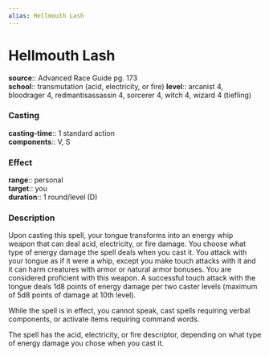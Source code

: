 ```yaml
---
alias: Hellmouth Lash
---
```


# Hellmouth Lash 

**source**:: Advanced Race Guide pg. 173  
**school**:: transmutation (acid, electricity, or fire)
**level**:: arcanist 4, bloodrager 4, redmantisassassin 4, sorcerer 4, witch 4, wizard 4 (tiefling)

### Casting 

**casting-time**:: 1 standard action  
**components**:: V, S

### Effect 

**range**:: personal  
**target**:: you  
**duration**:: 1 round/level (D)

### Description 

Upon casting this spell, your tongue transforms into an energy whip weapon that can deal acid, electricity, or fire damage. You choose what type of energy damage the spell deals when you cast it. You attack with your tongue as if it were a whip, except you make touch attacks with it and it can harm creatures with armor or natural armor bonuses. You are considered proficient with this weapon. A successful touch attack with the tongue deals 1d8 points of energy damage per two caster levels (maximum of 5d8 points of damage at 10th level).  
  
While the spell is in effect, you cannot speak, cast spells requiring verbal components, or activate items requiring command words.  
  
The spell has the acid, electricity, or fire descriptor, depending on what type of energy damage you chose when you cast it.
